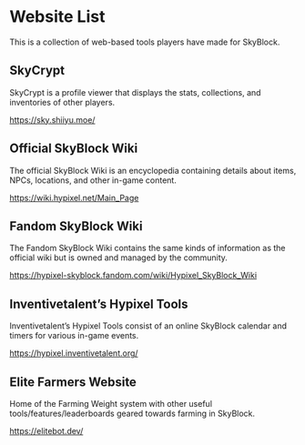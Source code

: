 # Website List
This is a collection of web-based tools players have made for SkyBlock.

## SkyCrypt
SkyCrypt is a profile viewer that displays the stats, collections, and inventories of other players.

https://sky.shiiyu.moe/

## Official SkyBlock Wiki
The official SkyBlock Wiki is an encyclopedia containing details about items, NPCs, locations, and other in-game content.

https://wiki.hypixel.net/Main_Page

## Fandom SkyBlock Wiki
The Fandom SkyBlock Wiki contains the same kinds of information as the official wiki but is owned and managed by the community.

https://hypixel-skyblock.fandom.com/wiki/Hypixel_SkyBlock_Wiki

## Inventivetalent’s Hypixel Tools
Inventivetalent’s Hypixel Tools consist of an online SkyBlock calendar and timers for various in-game events.

https://hypixel.inventivetalent.org/

## Elite Farmers Website
Home of the Farming Weight system with other useful tools/features/leaderboards geared towards farming in SkyBlock.

https://elitebot.dev/